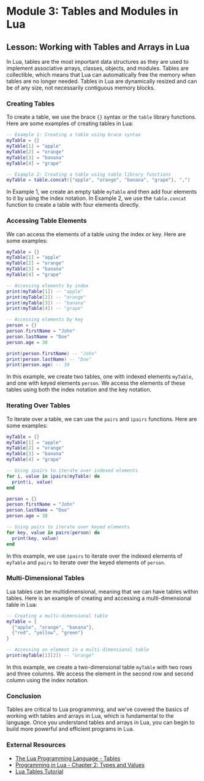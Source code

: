 # Module 3: Tables and Modules in Lua
## Lesson: Working with Tables and Arrays in Lua

In Lua, tables are the most important data structures as they are used to implement associative arrays, classes, objects, and modules. Tables are collectible, which means that Lua can automatically free the memory when tables are no longer needed. Tables in Lua are dynamically resized and can be of any size, not necessarily contiguous memory blocks.

### Creating Tables
To create a table, we use the brace `{}` syntax or the `table` library functions. Here are some examples of creating tables in Lua:
```lua
-- Example 1: Creating a table using brace syntax
myTable = {}
myTable[1] = "apple"
myTable[2] = "orange"
myTable[3] = "banana"
myTable[4] = "grape"

-- Example 2: Creating a table using table library functions
myTable = table.concat({"apple", "orange", "banana", "grape"}, ",")
```
In Example 1, we create an empty table `myTable` and then add four elements to it by using the index notation. In Example 2, we use the `table.concat` function to create a table with four elements directly.

### Accessing Table Elements

We can access the elements of a table using the index or key. Here are some examples:
```lua
myTable = {}
myTable[1] = "apple"
myTable[2] = "orange"
myTable[3] = "banana"
myTable[4] = "grape"

-- Accessing elements by index
print(myTable[1]) -- "apple"
print(myTable[2]) -- "orange"
print(myTable[3]) -- "banana"
print(myTable[4]) -- "grape"

-- Accessing elements by key
person = {}
person.firstName = "John"
person.lastName = "Doe"
person.age = 30

print(person.firstName) -- "John"
print(person.lastName) -- "Doe"
print(person.age) -- 30
```
In this example, we create two tables, one with indexed elements `myTable`, and one with keyed elements `person`. We access the elements of these tables using both the index notation and the key notation.

### Iterating Over Tables
To iterate over a table, we can use the `pairs` and `ipairs` functions. Here are some examples:
```lua
myTable = {}
myTable[1] = "apple"
myTable[2] = "orange"
myTable[3] = "banana"
myTable[4] = "grape"

-- Using ipairs to iterate over indexed elements
for i, value in ipairs(myTable) do
  print(i, value)
end

person = {}
person.firstName = "John"
person.lastName = "Doe"
person.age = 30

-- Using pairs to iterate over keyed elements
for key, value in pairs(person) do
  print(key, value)
end
```
In this example, we use `ipairs` to iterate over the indexed elements of `myTable` and `pairs` to iterate over the keyed elements of `person`.

### Multi-Dimensional Tables
Lua tables can be multidimensional, meaning that we can have tables within tables. Here is an example of creating and accessing a multi-dimensional table in Lua:
```lua
-- Creating a multi-dimensional table
myTable = {
  {"apple", "orange", "banana"},
  {"red", "yellow", "green"}
}

-- Accessing an element in a multi-dimensional table
print(myTable[1][2]) -- "orange"
```
In this example, we create a two-dimensional table `myTable` with two rows and three columns. We access the element in the second row and second column using the index notation.

### Conclusion
Tables are critical to Lua programming, and we've covered the basics of working with tables and arrays in Lua, which is fundamental to the language. Once you understand tables and arrays in Lua, you can begin to build more powerful and efficient programs in Lua.

### External Resources
* [The Lua Programming Language - Tables](https://www.lua.org/manual/5.1/manual.html#2.5.7)
* [Programming in Lua - Chapter 2: Types and Values](https://www.lua.org/pil/2.html)
* [Lua Tables Tutorial](https://riptutorial.com/lua/topic/1838/tables)